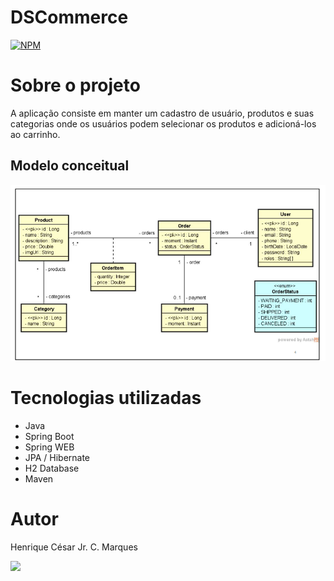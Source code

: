 # DSCommerce
[![NPM](https://img.shields.io/npm/l/react)](https://github.com/henriquecesarjr/DSCommerce/blob/main/LICENSE)

# Sobre o projeto

A aplicação consiste em manter um cadastro de usuário, produtos e suas categorias onde os usuários podem selecionar os produtos e adicioná-los ao carrinho.

## Modelo conceitual
![Modelo Conceitual](https://github.com/henriquecesarjr/DSCommerce/blob/main/assets/modelo%20conceitual.png)

# Tecnologias utilizadas
- Java
- Spring Boot
- Spring WEB
- JPA / Hibernate
- H2 Database
- Maven

# Autor

Henrique César Jr. C. Marques

<a href="https://www.linkedin.com/in/henrique-marques-376a50274/" target="_blank"><img src="https://img.shields.io/badge/-LinkedIn-%230077B5?style=for-the-badge&logo=linkedin&logoColor=white" target="_blank"></a>
